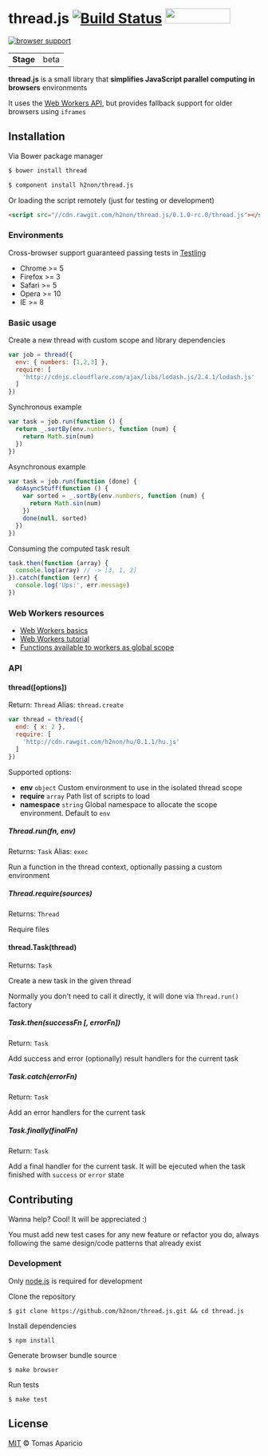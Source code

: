# thread.js [![Build Status](https://api.travis-ci.org/h2non/thread.js.svg?branch=master)][travis]  <img src="http://benschwarz.github.io/bower-badges/badge@2x.png" width="130" height="30">

[![browser support](https://ci.testling.com/h2non/thread.js.png)](https://ci.testling.com/h2non/thread.js)

<table>
<tr>
<td><b>Stage</b></td><td>beta</td>
</tr>
</table>

**thread.js** is a small library that **simplifies JavaScript parallel computing in browsers** environments

It uses the [Web Workers API](http://en.wikipedia.org/wiki/Web_worker),
but provides fallback support for older browsers using `iframes`

## Installation

Via Bower package manager
```bash
$ bower install thread
```

```bash
$ component install h2non/thread.js
```

Or loading the script remotely (just for testing or development)
```html
<script src="//cdn.rawgit.com/h2non/thread.js/0.1.0-rc.0/thread.js"></script>
```

### Environments

Cross-browser support guaranteed passing tests in [Testling](https://ci.testling.com/)

- Chrome >= 5
- Firefox >= 3
- Safari >= 5
- Opera >= 10
- IE >= 8

### Basic usage

Create a new thread with custom scope and library dependencies
```js
var job = thread({
  env: { numbers: [1,2,3] },
  require: [
    'http://cdnjs.cloudflare.com/ajax/libs/lodash.js/2.4.1/lodash.js'
  ]
})
```

Synchronous example
```js
var task = job.run(function () {
  return _.sortBy(env.numbers, function (num) {
    return Math.sin(num)
  })
})
```

Asynchronous example
```js
var task = job.run(function (done) {
  doAsyncStuff(function () {
    var sorted = _.sortBy(env.numbers, function (num) {
      return Math.sin(num)
    })
    done(null, sorted)
  })
})
```

Consuming the computed task result
```js
task.then(function (array) {
  console.log(array) // -> [3, 1, 2]
}).catch(function (err) {
  console.log('Ups:', err.message)
})
```

### Web Workers resources

- [Web Workers basics](https://developer.mozilla.org/en-US/docs/Web/Guide/Performance/Using_web_workers)
- [Web Workers tutorial](http://www.html5rocks.com/es/tutorials/workers/basics/)
- [Functions available to workers as global scope](https://developer.mozilla.org/en-US/docs/Web/API/Worker/Functions_and_classes_available_to_workers)

### API

#### thread([options])
Return: `Thread` Alias: `thread.create`

```js
var thread = thread({
  end: { x: 2 },
  require: [
    'http://cdn.rawgit.com/h2non/hu/0.1.1/hu.js'
  ]
})
```

Supported options:

- **env** `object` Custom environment to use in the isolated thread scope
- **require** `array` Path list of scripts to load
- **namespace** `string` Global namespace to allocate the scope environment. Default to `env`

##### Thread.run(fn, env)
Returns: `Task` Alias: `exec`

Run a function in the thread context, optionally passing a custom environment

##### Thread.require(sources)
Returns: `Thread`

Require files

#### thread.Task(thread)
Returns: `Task`

Create a new task in the given thread

Normally you don't need to call it directly, it will done via `Thread.run()` factory

##### Task.then(successFn [, errorFn])
Return: `Task`

Add success and error (optionally) result handlers for the current task

##### Task.catch(errorFn)
Return: `Task`

Add an error handlers for the current task

##### Task.finally(finalFn)
Return: `Task`

Add a final handler for the current task.
It will be ejecuted when the task finished with `success` or `error` state

## Contributing

Wanna help? Cool! It will be appreciated :)

You must add new test cases for any new feature or refactor you do,
always following the same design/code patterns that already exist

### Development

Only [node.js](http://nodejs.org) is required for development

Clone the repository
```
$ git clone https://github.com/h2non/thread.js.git && cd thread.js
```

Install dependencies
```
$ npm install
```

Generate browser bundle source
```
$ make browser
```

Run tests
```
$ make test
```

## License

[MIT](http://opensource.org/licenses/MIT) © Tomas Aparicio

[travis]: http://travis-ci.org/h2non/thread.js
[gemnasium]: https://gemnasium.com/h2non/thread.js
